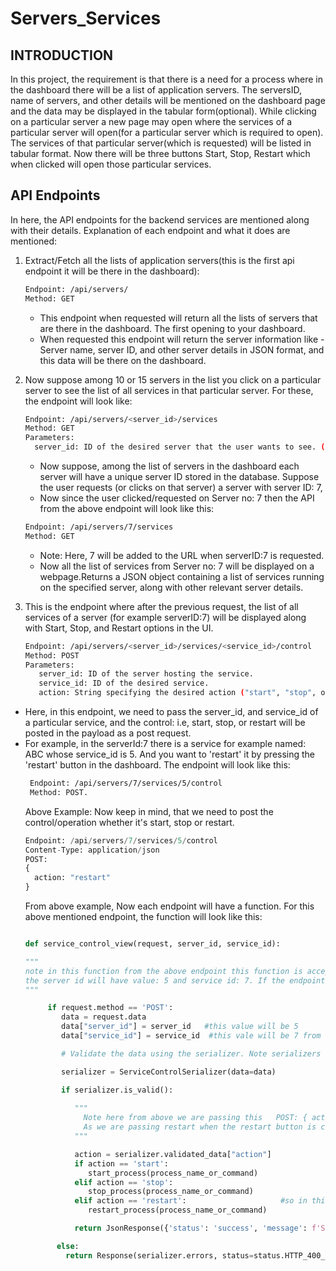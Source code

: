 # Servers_Services

## INTRODUCTION

In this project, the requirement is that there is a need for a process where in the dashboard there will be a list of application servers. The serversID, name of servers, and other details will be mentioned on the
dashboard page and the data may be displayed in the tabular form(optional). While clicking on a particular server a new page may open where the services of a particular server will open(for a particular server which is required to open). The services of that particular server(which is requested) will be listed in tabular format. Now there will be three buttons Start, Stop, Restart which when clicked will open those particular services.


## API Endpoints

In here, the API endpoints for the backend services are mentioned along with their details. Explanation of each endpoint and what it does are mentioned:

1. Extract/Fetch all the lists of application servers(this is the first api endpoint it will be there in the dashboard):
   ```bash
   Endpoint: /api/servers/
   Method: GET
   ```
   - This endpoint when requested will return all the lists of servers that are there in the dashboard. The first opening to your dashboard.
   - When requested this endpoint will return the server information like - Server name, server ID, and other server details in JSON format, and this data will be there on the dashboard.

   
2. Now suppose among 10 or 15 servers in the list you click on a particular server to see the list of all services in that particular server. For these, the endpoint will look like:
   ```bash
   Endpoint: /api/servers/<server_id>/services
   Method: GET
   Parameters:
     server_id: ID of the desired server that the user wants to see. ( this is data that needs to be passed as <server_id> is a placeholder.
   ```
   
   - Now suppose, among the list of servers in the dashboard each server will have a unique server ID stored in the database. Suppose the user requests (or clicks on that server) a server with server ID: 7,
   - Now since the user clicked/requested on Server no: 7 then the API from the above endpoint will look like this:
   
   ```bash
   Endpoint: /api/servers/7/services
   Method: GET
   ```
   
   - Note: Here, 7 will be added to the URL when serverID:7 is requested.
   - Now all the list of services from Server no: 7 will be displayed on a webpage.Returns a JSON object containing a list of services running on the specified server, along with other relevant server details.

  
4. This is the endpoint where after the previous request, the list of all services of a server (for example serverID:7) will be displayed along with Start, Stop, and Restart options in the UI.
   ```bash
   Endpoint: /api/servers/<server_id>/services/<service_id>/control
   Method: POST
   Parameters:
      server_id: ID of the server hosting the service.
      service_id: ID of the desired service.
      action: String specifying the desired action ("start", "stop", or "restart").
   ```
  - Here, in this endpoint, we need to pass the server_id, and service_id of a particular service, and the control: i.e, start, stop, or restart will be posted in the payload as a post request.
  - For example, in the serverId:7 there is a service for example named: ABC whose service_id is 5. And you want to 'restart' it by pressing the 'restart' button in the dashboard. The endpoint will look like this:
    ```bash
     Endpoint: /api/servers/7/services/5/control
     Method: POST.
    ```
    Above Example: Now keep in mind, that we need to post the control/operation whether it's start, stop or restart.
    ```python copy
    Endpoint: /api/servers/7/services/5/control
    Content-Type: application/json
    POST:
    {
      action: "restart"
    }
    ```
    From above example, Now each endpoint will have a function. For this above mentioned endpoint, the function will look like this:
    ```python copy
    
    def service_control_view(request, server_id, service_id):
    
    """
    note in this function from the above endpoint this function is accepting parameters like server id, and service id. Now from the above example: /api/servers/7/services/5/control
    the server id will have value: 5 and service id: 7. If the endpoint gets requested this function will get triggered to evaluate this
    """
    
         if request.method == 'POST':
            data = request.data
            data["server_id"] = server_id   #this value will be 5
            data["service_id"] = service_id  #this vale will be 7 from above example

            # Validate the data using the serializer. Note serializers are there id django for validation and also to convert JSON data into Python understandable data.
    
            serializer = ServiceControlSerializer(data=data)

            if serializer.is_valid():
   
               """
                 Note here from above we are passing this   POST: { action: 'restart' }, see the above snippet. Now that action, in this case, will have the data action: 'restart'.
                 As we are passing restart when the restart button is clicked.
               """
    
               action = serializer.validated_data["action"]
               if action == 'start':
                  start_process(process_name_or_command)
               elif action == 'stop':
                  stop_process(process_name_or_command)
               elif action == 'restart':                     #so in this case this will be executed.
                  restart_process(process_name_or_command)

               return JsonResponse({'status': 'success', 'message': f'Service {action}ed successfully'}) #and this message will be displayed.
    
           else:
             return Response(serializer.errors, status=status.HTTP_400_BAD_REQUEST)
                 
    ```
   
    






